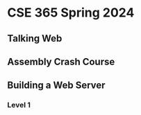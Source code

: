 # CSE 365 Spring 2024

## Talking Web

## Assembly Crash Course

## Building a Web Server

### Level 1
